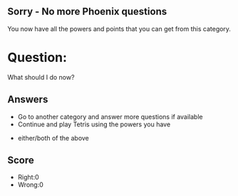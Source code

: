 ## Sorry - No more Phoenix questions
You now have all the powers and points that you can get
from this category.

# Question:
What should I do now?

## Answers
- Go to another category and answer more questions if available
- Continue and play Tetris using the powers you have
* either/both of the above


## Score
- Right:0
- Wrong:0
